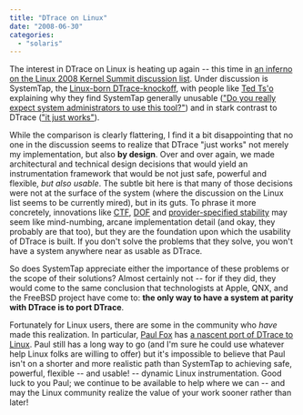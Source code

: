 ```yaml
---
title: "DTrace on Linux"
date: "2008-06-30"
categories: 
  - "solaris"
---
```


The interest in DTrace on Linux is heating up again -- this time in [an inferno on the Linux 2008 Kernel Summit discussion list](https://lists.linux-foundation.org/pipermail/ksummit-2008-discuss/2008-June/000149.html). Under discussion is SystemTap, the [Linux-born DTrace-knockoff](http://blogs.sun.com/ahl/entry/dtrace_knockoffs), with people like [Ted Ts'o](http://thunk.org/tytso/) explaining why they find SystemTap generally unusable (["Do you really expect system administrators to use this tool?"](https://lists.linux-foundation.org/pipermail/ksummit-2008-discuss/2008-June/000171.html)) and in stark contrast to DTrace (["it just works"](https://lists.linux-foundation.org/pipermail/ksummit-2008-discuss/2008-June/000160.html)).

While the comparison is clearly flattering, I find it a bit disappointing that no one in the discussion seems to realize that DTrace "just works" not merely my implementation, but also **by design**. Over and over again, we made architectural and technical design decisions that would yield an instrumentation framework that would be not just safe, powerful and flexible, _but also usable_. The subtle bit here is that many of those decisions were not at the surface of the system (where the discussion on the Linux list seems to be currently mired), but in its guts. To phrase it more concretely, innovations like [CTF](http://src.opensolaris.org/source/xref/onnv/onnv-gate/usr/src/uts/common/sys/ctf.h#38), [DOF](http://cvs.opensolaris.org/source/xref/onnv/onnv-gate/usr/src/uts/common/sys/dtrace.h#509) and [provider-specified stability](http://wikis.sun.com/display/DTrace/Stability) may seem like mind-numbing, arcane implementation detail (and okay, they probably are that too), but they are the foundation upon which the usability of DTrace is built. If you don't solve the problems that they solve, you won't have a system anywhere near as usable as DTrace.

So does SystemTap appreciate either the importance of these problems or the scope of their solutions? Almost certainly not -- for if they did, they would come to the same conclusion that technologists at Apple, QNX, and the FreeBSD project have come to: **the only way to have a system at parity with DTrace is to port DTrace**.

Fortunately for Linux users, there are some in the community who _have_ made this realization. In particular, [Paul Fox](http://www.crisp.demon.co.uk/blog/index.html) has [a nascent port of DTrace to Linux](ftp://crisp.dynalias.com/pub/release/website/dtrace). Paul still has a long way to go (and I'm sure he could use whatever help Linux folks are willing to offer) but it's impossible to believe that Paul isn't on a shorter and more realistic path than SystemTap to achieving safe, powerful, flexible -- and usable! -- dynamic Linux instrumentation. Good luck to you Paul; we continue to be available to help where we can -- and may the Linux community realize the value of your work sooner rather than later!
